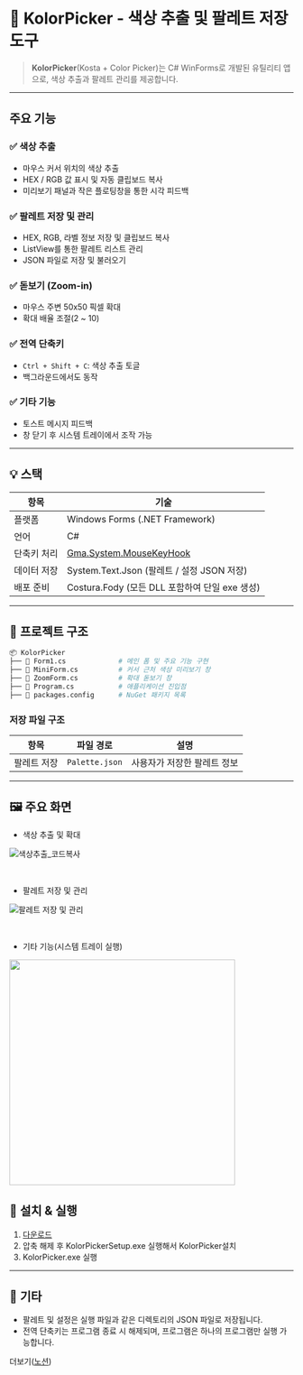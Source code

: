 # 🎨 KolorPicker - 색상 추출 및 팔레트 저장 도구

> **KolorPicker**(Kosta + Color Picker)는 C# WinForms로 개발된 유틸리티 앱으로, 색상 추출과 팔레트 관리를 제공합니다.

---

## 주요 기능

### ✅ 색상 추출

- 마우스 커서 위치의 색상 추출
- HEX / RGB 값 표시 및 자동 클립보드 복사
- 미리보기 패널과 작은 플로팅창을 통한 시각 피드백

### ✅ 팔레트 저장 및 관리

- HEX, RGB, 라벨 정보 저장 및 클립보드 복사
- ListView를 통한 팔레트 리스트 관리
- JSON 파일로 저장 및 불러오기

### ✅ 돋보기 (Zoom-in)

- 마우스 주변 50x50 픽셀 확대
- 확대 배율 조절(2 ~ 10)

### ✅ 전역 단축키

- `Ctrl + Shift + C`: 색상 추출 토글
- 백그라운드에서도 동작

### ✅ 기타 기능

- 토스트 메시지 피드백
- 창 닫기 후 시스템 트레이에서 조작 가능

---

## 💡 스택

| 항목        | 기술                                                                        |
| ----------- | --------------------------------------------------------------------------- |
| 플랫폼      | Windows Forms (.NET Framework)                                              |
| 언어        | C#                                                                          |
| 단축키 처리 | [Gma.System.MouseKeyHook](https://github.com/gmamaladze/globalmousekeyhook) |
| 데이터 저장 | System.Text.Json (팔레트 / 설정 JSON 저장)                                  |
| 배포 준비   | Costura.Fody (모든 DLL 포함하여 단일 exe 생성)                              |

---

## 📁 프로젝트 구조

```bash
📦 KolorPicker
├── 📄 Form1.cs             # 메인 폼 및 주요 기능 구현
├── 📄 MiniForm.cs          # 커서 근처 색상 미리보기 창
├── 📄 ZoomForm.cs          # 확대 돋보기 창
├── 📄 Program.cs           # 애플리케이션 진입점
├── 📄 packages.config      # NuGet 패키지 목록
```

### 저장 파일 구조

| 항목        | 파일 경로      | 설명                        |
| ----------- | -------------- | --------------------------- |
| 팔레트 저장 | `Palette.json` | 사용자가 저장한 팔레트 정보 |

---

## 🖼️ 주요 화면

- 색상 추출 및 확대

![색상추출_코드복사](https://github.com/user-attachments/assets/866a3083-87de-4275-8933-cf4afba7739a)


<br>

- 팔레트 저장 및 관리

![팔레트 저장 및 관리](https://github.com/user-attachments/assets/01bc7a3c-8338-4de9-a53a-06c0b01c25ae)

<br>

- 기타 기능(시스템 트레이 실행)

<img src="https://github.com/user-attachments/assets/3204fb64-f15b-43f9-888d-079fe8cc6ef2" width="400" />

## 🔧 설치 & 실행
1. [다운로드](https://github.com/HS-0914/KolorPicker/releases/download/v1.0/KolorPickerSetup.zip)
2. 압축 해제 후 KolorPickerSetup.exe 실행해서 KolorPicker설치
3. KolorPicker.exe 실행

---

## 📝 기타

- 팔레트 및 설정은 실행 파일과 같은 디렉토리의 JSON 파일로 저장됩니다.
- 전역 단축키는 프로그램 종료 시 해제되며, 프로그램은 하나의 프로그램만 실행 가능합니다.

더보기([노션](https://volcano-agate-3e1.notion.site/KolorPicker-1f55097b7c3a803e9eaef597bae2f572))
